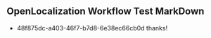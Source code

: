 ## OpenLocalization Workflow Test MarkDown
* 48f875dc-a403-46f7-b7d8-6e38ec66cb0d thanks!

<!--HONumber=Aug16_HO4-->


